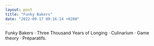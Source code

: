```yaml
---
layout: post
title: "Funky Bakers"
date: "2022-09-17 09:16:14 +0200"
---
```


Funky Bakers · Three Thousand Years of Longing · Culinarium · Game theory · Préparatifs.
